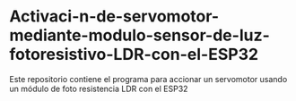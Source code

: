 # Activaci-n-de-servomotor-mediante-modulo-sensor-de-luz-fotoresistivo-LDR-con-el-ESP32
Este repositorio contiene el programa para accionar un servomotor usando un módulo de foto resistencia LDR con el ESP32 
